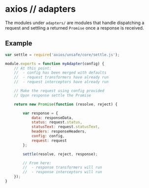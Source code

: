 # axios // adapters

The modules under `adapters/` are modules that handle dispatching a request and settling a returned `Promise` once a response is received.

## Example

```js
var settle = require('axios/unsafe/core/settle.js');

module.exports = function myAdapter(config) {
    // At this point:
    //  - config has been merged with defaults
    //  - request transformers have already run
    //  - request interceptors have already run

    // Make the request using config provided
    // Upon response settle the Promise

    return new Promise(function (resolve, reject) {

        var response = {
            data: responseData,
            status: request.status,
            statusText: request.statusText,
            headers: responseHeaders,
            config: config,
            request: request
        };

        settle(resolve, reject, response);

        // From here:
        //  - response transformers will run
        //  - response interceptors will run
    });
}
```
